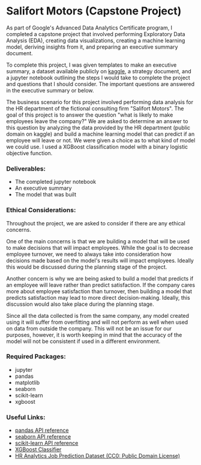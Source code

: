 # Salifort Motors (Capstone Project)

As part of Google's Advanced Data Analytics Certificate program, 
I completed a capstone project that involved performing Exploratory Data Analysis (EDA), creating data visualizations, 
creating a machine learning model, deriving insights from it, and preparing an executive summary document.

To complete this project, I was given templates to make an executive summary, a dataset available publicly on 
[kaggle](https://www.kaggle.com/datasets/mfaisalqureshi/hr-analytics-and-job-prediction?select=HR_comma_sep.csv), 
a strategy document, and a jupyter notebook outlining the steps I would take to complete the project and questions that I should consider. 
The important questions are answered in the executive summary or below.

The business scenario for this project involved performing data analysis for the HR department of the fictional consulting firm "Salifort Motors". 
The goal of this project is to answer the question "what is likely to make employees leave the company?" 
We are asked to determine an answer to this question by analyzing the data provided by the HR department (public domain on kaggle)
and build a machine learning model that can predict if an employee will leave or not. 
We were given a choice as to what kind of model we could use. I used a XGBoost classification model with a binary logistic objective function.

### Deliverables:
- The completed jupyter notebook
- An executive summary
- The model that was built

### Ethical Considerations:
Throughout the project, we are asked to consider if there are any ethical concerns.

One of the main concerns is that we are building a model that will be used to make decisions that will impact employees.
While the goal is to decrease employee turnover, we need to always take into consideration how 
decisions made based on the model's results will impact employees. Ideally this would be discussed during the planning stage of the project.

Another concern is why we are being asked to build a model that predicts if an employee will leave rather than predict satisfaction.
If the company cares more about employee satisfaction than turnover, 
then building a model that predicts satisfaction may lead to more direct decision-making. 
Ideally, this discussion would also take place during the planning stage.

Since all the data collected is from the same company, any model created using it will suffer from overfitting and will
not perform as well when used on data from outside the company. This will not be an issue for our purposes, however, 
it is worth keeping in mind that the accuracy of the model will not be consistent if used in a different environment.


### Required Packages:
- jupyter
- pandas
- matplotlib
- seaborn
- scikit-learn
- xgboost


### Useful Links:

- [pandas API reference](https://pandas.pydata.org/docs/reference/index.html)
- [seaborn API reference](https://seaborn.pydata.org/api.html)
- [scikit-learn API reference](https://scikit-learn.org/stable/modules/classes.html)
- [XGBoost Classifier](https://xgboost.readthedocs.io/en/stable/python/python_api.html#xgboost.XGBClassifier)
- [HR Analytics Job Prediction Dataset (CC0: Public Domain License)](https://www.kaggle.com/datasets/mfaisalqureshi/hr-analytics-and-job-prediction?select=HR_comma_sep.csv)
